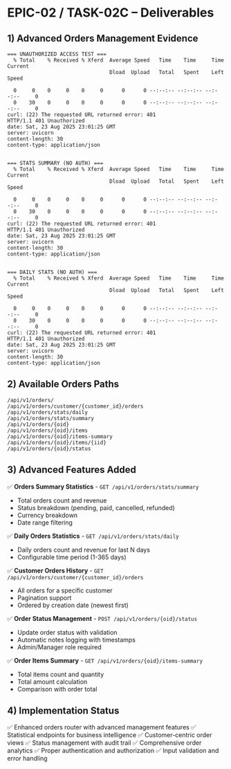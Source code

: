 # EPIC-02 / TASK-02C – Deliverables

## 1) Advanced Orders Management Evidence
```http
=== UNAUTHORIZED ACCESS TEST ===
  % Total    % Received % Xferd  Average Speed   Time    Time     Time  Current
                                 Dload  Upload   Total   Spent    Left  Speed
  0     0    0     0    0     0      0      0 --:--:-- --:--:-- --:--:--     0  0    30    0     0    0     0      0      0 --:--:-- --:--:-- --:--:--     0
curl: (22) The requested URL returned error: 401
HTTP/1.1 401 Unauthorized
date: Sat, 23 Aug 2025 23:01:25 GMT
server: uvicorn
content-length: 30
content-type: application/json


=== STATS SUMMARY (NO AUTH) ===
  % Total    % Received % Xferd  Average Speed   Time    Time     Time  Current
                                 Dload  Upload   Total   Spent    Left  Speed
  0     0    0     0    0     0      0      0 --:--:-- --:--:-- --:--:--     0  0    30    0     0    0     0      0      0 --:--:-- --:--:-- --:--:--     0
curl: (22) The requested URL returned error: 401
HTTP/1.1 401 Unauthorized
date: Sat, 23 Aug 2025 23:01:25 GMT
server: uvicorn
content-length: 30
content-type: application/json


=== DAILY STATS (NO AUTH) ===
  % Total    % Received % Xferd  Average Speed   Time    Time     Time  Current
                                 Dload  Upload   Total   Spent    Left  Speed
  0     0    0     0    0     0      0      0 --:--:-- --:--:-- --:--:--     0  0    30    0     0    0     0      0      0 --:--:-- --:--:-- --:--:--     0
curl: (22) The requested URL returned error: 401
HTTP/1.1 401 Unauthorized
date: Sat, 23 Aug 2025 23:01:25 GMT
server: uvicorn
content-length: 30
content-type: application/json

```

## 2) Available Orders Paths
```text
/api/v1/orders/
/api/v1/orders/customer/{customer_id}/orders
/api/v1/orders/stats/daily
/api/v1/orders/stats/summary
/api/v1/orders/{oid}
/api/v1/orders/{oid}/items
/api/v1/orders/{oid}/items-summary
/api/v1/orders/{oid}/items/{iid}
/api/v1/orders/{oid}/status
```

## 3) Advanced Features Added
✅ **Orders Summary Statistics** - `GET /api/v1/orders/stats/summary`
   - Total orders count and revenue
   - Status breakdown (pending, paid, cancelled, refunded)
   - Currency breakdown
   - Date range filtering

✅ **Daily Orders Statistics** - `GET /api/v1/orders/stats/daily`
   - Daily orders count and revenue for last N days
   - Configurable time period (1-365 days)

✅ **Customer Orders History** - `GET /api/v1/orders/customer/{customer_id}/orders`
   - All orders for a specific customer
   - Pagination support
   - Ordered by creation date (newest first)

✅ **Order Status Management** - `POST /api/v1/orders/{oid}/status`
   - Update order status with validation
   - Automatic notes logging with timestamps
   - Admin/Manager role required

✅ **Order Items Summary** - `GET /api/v1/orders/{oid}/items-summary`
   - Total items count and quantity
   - Total amount calculation
   - Comparison with order total

## 4) Implementation Status
✅ Enhanced orders router with advanced management features
✅ Statistical endpoints for business intelligence
✅ Customer-centric order views
✅ Status management with audit trail
✅ Comprehensive order analytics
✅ Proper authentication and authorization
✅ Input validation and error handling
